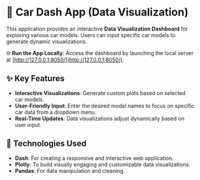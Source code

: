 # 🚗 Car Dash App (Data Visualization)

This application provides an interactive **Data Visualization Dashboard** for exploring various car models. Users can input specific car models to generate dynamic visualizations.

🌐 **Run the App Locally**: Access the dashboard by launching the local server at [http://127.0.0.1:8050/](http://127.0.0.1:8050/).

## ✨ Key Features

- **Interactive Visualizations**: Generate custom plots based on selected car models.
- **User-Friendly Input**: Enter the desired model names to focus on specific car data from a dropdown menu.
- **Real-Time Updates**: Data visualizations adjust dynamically based on user input.

## 🔧 Technologies Used

- **Dash**: For creating a responsive and interactive web application.
- **Plotly**: To build visually engaging and customizable data visualizations.
- **Pandas**: For data manipulation and cleaning.
